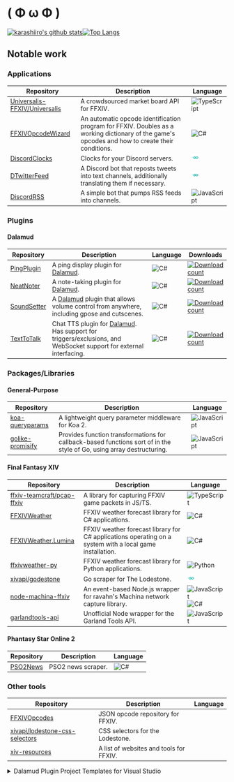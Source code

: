 # ( Φ ω Φ )
[![karashiiro's github stats](https://github-readme-stats-khaki-gamma.vercel.app/api?username=karashiiro&line_height=24&count_private=true)](https://github.com/anuraghazra/github-readme-stats)[![Top Langs](https://github-readme-stats-khaki-gamma.vercel.app/api/top-langs/?username=karashiiro&layout=compact&langs_count=8&exclude_repo=bingode)](https://github.com/anuraghazra/github-readme-stats)

## Notable work

### Applications
Repository|Description|Language
---|---|---
[Universalis-FFXIV/Universalis](https://github.com/Universalis-FFXIV/Universalis)|A crowdsourced market board API for FFXIV.|![TypeScript](programming_languages/typescript.png "TypeScript")
[FFXIVOpcodeWizard](https://github.com/karashiiro/FFXIVOpcodeWizard)|An automatic opcode identification program for FFXIV. Doubles as a working dictionary of the game's opcodes and how to create their conditions.|![C#](programming_languages/csharp.png "C#")
[DiscordClocks](https://github.com/karashiiro/DiscordClocks)|Clocks for your Discord servers.|![Go](programming_languages/go.png "Go")
[DTwitterFeed](https://github.com/karashiiro/DTwitterFeed)|A Discord bot that reposts tweets into text channels, additionally translating them if necessary.|![Go](programming_languages/go.png "Go")
[DiscordRSS](https://github.com/karashiiro/DiscordRSS)|A simple bot that pumps RSS feeds into channels.|![JavaScript](programming_languages/javascript.png "JavaScript")

### Plugins

#### Dalamud
Repository|Description|Language|Downloads
---|---|---|---
[PingPlugin](https://github.com/karashiiro/PingPlugin)|A ping display plugin for [Dalamud](https://github.com/goatcorp/Dalamud).|![C#](programming_languages/csharp.png "C#")|[![Download count](https://img.shields.io/endpoint?url=https%3A%2F%2Fvz32sgcoal.execute-api.us-east-1.amazonaws.com%2FPingPlugin)](https://github.com/karashiiro/PingPlugin)
[NeatNoter](https://github.com/karashiiro/NeatNoter)|A note-taking plugin for [Dalamud](https://github.com/goatcorp/Dalamud).|![C#](programming_languages/csharp.png "C#")|[![Download count](https://img.shields.io/endpoint?url=https%3A%2F%2Fvz32sgcoal.execute-api.us-east-1.amazonaws.com%2FNeatNoter)](https://github.com/karashiiro/NeatNoter)
[SoundSetter](https://github.com/karashiiro/SoundSetter)|A [Dalamud](https://github.com/goatcorp/Dalamud) plugin that allows volume control from anywhere, including gpose and cutscenes.|![C#](programming_languages/csharp.png "C#")|[![Download count](https://img.shields.io/endpoint?url=https%3A%2F%2Fvz32sgcoal.execute-api.us-east-1.amazonaws.com%2FSoundSetter)](https://github.com/karashiiro/SoundSetter)
[TextToTalk](https://github.com/karashiiro/TextToTalk)|Chat TTS plugin for [Dalamud](https://github.com/goatcorp/Dalamud). Has support for triggers/exclusions, and WebSocket support for external interfacing.|![C#](programming_languages/csharp.png "C#")|[![Download count](https://img.shields.io/endpoint?url=https%3A%2F%2Fvz32sgcoal.execute-api.us-east-1.amazonaws.com%2FTextToTalk)](https://github.com/karashiiro/TextToTalk)

### Packages/Libraries

#### General-Purpose
Repository|Description|Language
---|---|---
[koa-queryparams](https://github.com/karashiiro/koa-queryparams)|A lightweight query parameter middleware for Koa 2.|![JavaScript](programming_languages/javascript.png "JavaScript")
[golike-promisify](https://github.com/karashiiro/golike-promisify)|Provides function transformations for callback-based functions sort of in the style of Go, using array destructuring.|![JavaScript](programming_languages/javascript.png "JavaScript")

#### Final Fantasy XIV
Repository|Description|Language
---|---|---
[ffxiv-teamcraft/pcap-ffxiv](https://github.com/ffxiv-teamcraft/pcap-ffxiv)|A library for capturing FFXIV game packets in JS/TS.|![TypeScript](programming_languages/typescript.png "TypeScript")
[FFXIVWeather](https://github.com/karashiiro/FFXIVWeather)|FFXIV weather forecast library for C# applications.|![C#](programming_languages/csharp.png "C#")
[FFXIVWeather.Lumina](https://github.com/karashiiro/FFXIVWeather.Lumina)|FFXIV weather forecast library for C# applications operating on a system with a local game installation.|![C#](programming_languages/csharp.png "C#")
[ffxivweather-py](https://github.com/karashiiro/ffxivweather-py)|FFXIV weather forecast library for Python applications.|![Python](programming_languages/python.png "Python")
[xivapi/godestone](https://github.com/xivapi/godestone)|Go scraper for The Lodestone.|![Go](programming_languages/go.png "Go")
[node-machina-ffxiv](https://github.com/karashiiro/node-machina-ffxiv)|An event-based Node.js wrapper for ravahn's Machina network capture library.|![JavaScript](programming_languages/javascript.png "JavaScript")![C#](programming_languages/csharp.png "C#")
[garlandtools-api](https://github.com/karashiiro/garlandtools-api)|Unofficial Node wrapper for the Garland Tools API.|![JavaScript](programming_languages/javascript.png "JavaScript")

#### Phantasy Star Online 2
Repository|Description|Language
---|---|---
[PSO2News](https://github.com/karashiiro/PSO2News)|PSO2 news scraper.|![C#](programming_languages/csharp.png "C#")

### Other tools

Repository|Description|Language
---|---|---
[FFXIVOpcodes](https://github.com/karashiiro/FFXIVOpcodes)|JSON opcode repository for FFXIV.|
[xivapi/lodestone-css-selectors](https://github.com/xivapi/lodestone-css-selectors)|CSS selectors for the Lodestone.|
[xiv-resources](https://github.com/karashiiro/xiv-resources)|A list of websites and tools for FFXIV.|

<details>
  <summary>Dalamud Plugin Project Templates for Visual Studio</summary>
  <br>
  
Repository|Description|Language
---|---|---
[DalamudPluginProjectTemplate](https://github.com/karashiiro/DalamudPluginProjectTemplate)|An opinionated Visual Studio project template for [Dalamud](https://github.com/goatcorp/Dalamud) plugins, with attributes for more maintainable command setup and teardown.|![C#](programming_languages/csharp.png "C#")
[DalamudPluginVB](https://github.com/karashiiro/DalamudPluginVB)|An opinionated Visual Studio project template for [Dalamud](https://github.com/goatcorp/Dalamud) plugins, with attributes for more maintainable command setup and teardown.|![Visual Basic .NET](programming_languages/vb.png "Visual Basic .NET")
[DalamudPluginFSharp](https://github.com/karashiiro/DalamudPluginFSharp)|An opinionated Visual Studio project template for [Dalamud](https://github.com/goatcorp/Dalamud) plugins, with attributes for more maintainable command setup and teardown.|![F#](programming_languages/fsharp.png "F#")
[DalamudPluginPython](https://github.com/karashiiro/DalamudPluginPython)|A Visual Studio template for creating a new [Dalamud](https://github.com/goatcorp/Dalamud) plugin project in Python.|![C#](programming_languages/csharp.png "C#")![Python](programming_languages/python.png "Python")
[DalamudPluginLua](https://github.com/karashiiro/DalamudPluginLua)|A Visual Studio template for creating a new [Dalamud](https://github.com/goatcorp/Dalamud) plugin project in Lua.|![C#](programming_languages/csharp.png "C#")![Lua](programming_languages/lua.png "Lua")
</details>
